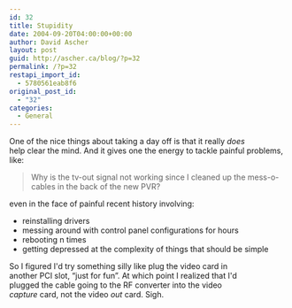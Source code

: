 ```yaml
---
id: 32
title: Stupidity
date: 2004-09-20T04:00:00+00:00
author: David Ascher
layout: post
guid: http://ascher.ca/blog/?p=32
permalink: /?p=32
restapi_import_id:
  - 5780561eab8f6
original_post_id:
  - "32"
categories:
  - General
---
```

One of the nice things about taking a day off is that it really _does_  
help clear the mind. And it gives one the energy to tackle painful problems, like:

> Why is the tv-out signal not working since I cleaned up the mess-o-cables in the back of the new PVR? 

even in the face of painful recent history involving:

  * reinstalling drivers
  * messing around with control panel configurations for hours
  * rebooting n times
  * getting depressed at the complexity of things that should be simple

So I figured I&apos;d try something silly like plug the video card in  
another PCI slot, &#8220;just for fun&#8221;. At which point I realized that I&apos;d  
plugged the cable going to the RF converter into the video  
_capture_ card, not the video _out_ card. Sigh.